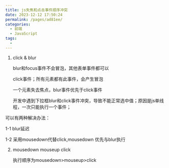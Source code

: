 ```yaml
---
title: js失焦和点击事件顺序冲突
date: 2023-12-12 17:50:24
permalink: /pages/ad81ee/
categories:
  - 前端
  - JavaScript
tags:
  - 
---
```

1. click & blur

    blur和focus事件不会冒泡，其他表单事件都可以

    click事件；所有元素都有此事件，会产生冒泡

    一个元素失去焦点，blur事件优先于click事件

 

    开发中遇到下拉框blur和click事件冲突，导致不能正常选中值；原因是js单线程，一次只能执行一个事件；

可以有两种解决办法：

   1-1 blur延迟

   1-2 采用mousedown代替click,mousedown 优先与blur执行

 

2. mousedown mouseup click

   执行顺序为mousedown>mouseup>click